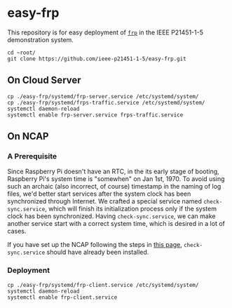 # easy-frp

This repository is for easy deployment of [`frp`](https://github.com/fatedier/frp) in the IEEE P21451-1-5 demonstration system.

```shell
cd ~root/
git clone https://github.com/ieee-p21451-1-5/easy-frp.git
```

## On Cloud Server

```shell
cp ./easy-frp/systemd/frp-server.service /etc/systemd/system/
cp ./easy-frp/systemd/frps-traffic.service /etc/systemd/system/
systemctl daemon-reload
systemctl enable frp-server.service frps-traffic.service
```

## On NCAP

### A Prerequisite

Since Raspberry Pi doesn't have an RTC, in the its early stage of booting, Raspberry Pi's system time is "somewhen"  on Jan 1st, 1970. To avoid using such an archaic (also incorrect, of course) timestamp in the naming of log files, we'd better start services after the system clock has been synchronized through Internet. We crafted a special service named `check-sync.service`, which will finish its initialization process only if the system clock has been synchronized. Having `check-sync.service`, we can make another service start with a correct system time, which is desired in a lot of cases. 

If you have set up the NCAP following the steps in [this page](https://github.com/ieee-p21451-1-5/demo-ncap),  `check-sync.service` should have already been installed.

### Deployment

```shell
cp ./easy-frp/systemd/frp-client.service /etc/systemd/system/
systemctl daemon-reload
systemctl enable frp-client.service 
```





